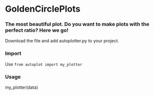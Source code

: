 # GoldenCirclePlots
### The most beautiful plot. Do you want to make plots with the perfect ratio? Here we go! 


Download the file and add autoplotter.py to your project.

### Import
Use `from autoplot import my_plotter`


### Usage

my_plotter(data)

